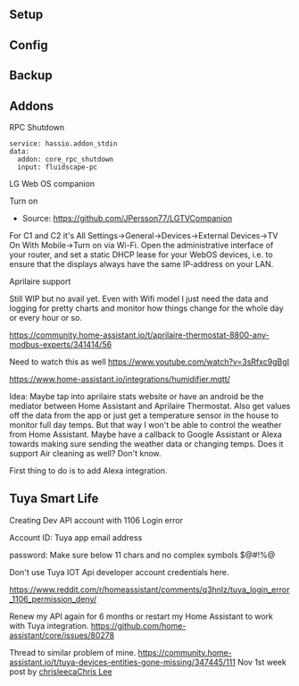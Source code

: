 

## Setup


## Config


## Backup


## Addons

RPC Shutdown

```
service: hassio.addon_stdin
data: 
  addon: core_rpc_shutdown
  input: fluidscape-pc

```

LG Web OS companion

Turn on 
- Source: https://github.com/JPersson77/LGTVCompanion

For C1 and C2 it's All Settings->General->Devices->External Devices->TV On With Mobile->Turn on via Wi-Fi.
Open the administrative interface of your router, and set a static DHCP lease for your WebOS devices, i.e. to ensure that the displays always have the same IP-address on your LAN.


Aprilaire support

Still WIP but no avail yet. Even with Wifi model
I just need the data and logging for pretty charts and monitor how things change for the whole day or every hour or so.

https://community.home-assistant.io/t/aprilaire-thermostat-8800-any-modbus-experts/341414/56


Need to watch this as well
https://www.youtube.com/watch?v=3sRfxc9gBgI

https://www.home-assistant.io/integrations/humidifier.mqtt/

Idea: Maybe tap into aprilaire stats  website or have an android be the mediator between Home Assistant and Aprilaire Thermostat.
Also get values off the data from the app or just get a temperature sensor in the house to monitor full day temps. But that way I won't be able to control the weather from Home Assistant. Maybe have a callback to Google Assistant or Alexa towards making sure sending the weather data or changing temps.
Does it support Air cleaning as well? Don't know.

First thing to do is to add Alexa integration.



## Tuya Smart Life


Creating Dev API account with 1106 Login error

Account ID: 
Tuya app email address

password:
Make sure below 11 chars and no complex symbols $@#!%@

Don't use Tuya IOT Api developer account credentials here.


https://www.reddit.com/r/homeassistant/comments/q3hnlz/tuya_login_error_1106_permission_deny/


Renew my API again for 6 months or restart my Home Assistant to work with Tuya integration.
https://github.com/home-assistant/core/issues/80278

Thread to similar problem of mine.
https://community.home-assistant.io/t/tuya-devices-entities-gone-missing/347445/111
Nov 1st week post by [chrisleeca](https://community.home-assistant.io/u/chrisleeca)[Chris Lee](https://community.home-assistant.io/u/chrisleeca)




